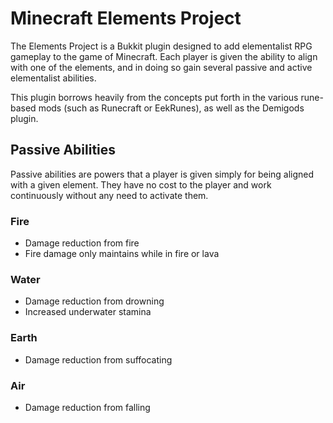 Minecraft Elements Project
==========================

The Elements Project is a Bukkit plugin designed to add elementalist RPG
gameplay to the game of Minecraft.  Each player is given the ability to
align with one of the elements, and in doing so gain several passive and
active elementalist abilities.

This plugin borrows heavily from the concepts put forth in the various
rune-based mods (such as Runecraft or EekRunes), as well as the Demigods
plugin.

Passive Abilities
-----------------

Passive abilities are powers that a player is given simply for being aligned
with a given element.  They have no cost to the player and work continuously
without any need to activate them.

### Fire

* Damage reduction from fire
* Fire damage only maintains while in fire or lava

### Water

* Damage reduction from drowning
* Increased underwater stamina

### Earth

* Damage reduction from suffocating

### Air

* Damage reduction from falling
